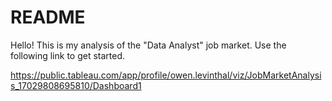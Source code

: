 # README

Hello! This is my analysis of the "Data Analyst" job market. Use the following link to get started.

https://public.tableau.com/app/profile/owen.levinthal/viz/JobMarketAnalysis_17029808695810/Dashboard1


